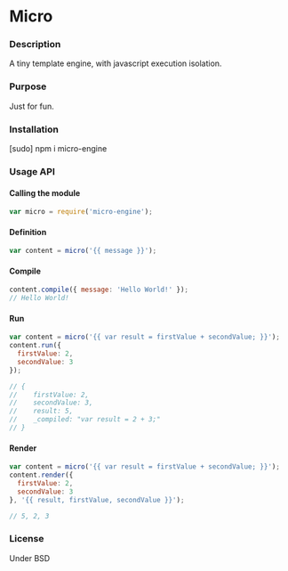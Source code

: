 # Micro

### Description

A tiny template engine, with javascript execution isolation.

### Purpose

Just for fun.

### Installation

  [sudo] npm i micro-engine

### Usage API

#### Calling the module

  ```javascript
  var micro = require('micro-engine');
  ```

#### Definition

  ```javascript
  var content = micro('{{ message }}');
  ```

#### Compile

  ```javascript
  content.compile({ message: 'Hello World!' });
  // Hello World!
  ```

#### Run

  ```javascript
  var content = micro('{{ var result = firstValue + secondValue; }}');
  content.run({ 
    firstValue: 2, 
    secondValue: 3 
  });

  // { 
  //    firstValue: 2, 
  //    secondValue: 3, 
  //    result: 5, 
  //    _compiled: "var result = 2 + 3;" 
  // } 
  ```

#### Render

  ```javascript
  var content = micro('{{ var result = firstValue + secondValue; }}');
  content.render({ 
    firstValue: 2, 
    secondValue: 3 
  }, '{{ result, firstValue, secondValue }}');

  // 5, 2, 3
  ```

### License

Under BSD
